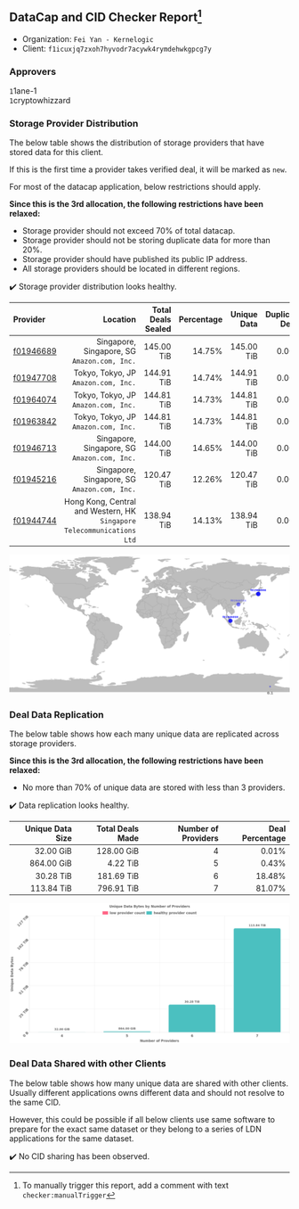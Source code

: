 ## DataCap and CID Checker Report[^1]
 - Organization: `Fei Yan - Kernelogic`
 - Client: `f1icuxjq7zxoh7hyvodr7acywk4rymdehwkgpcg7y`
### Approvers
`1`1ane-1<br/>`1`cryptowhizzard

### Storage Provider Distribution
The below table shows the distribution of storage providers that have stored data for this client.

If this is the first time a provider takes verified deal, it will be marked as `new`.

For most of the datacap application, below restrictions should apply.

**Since this is the 3rd allocation, the following restrictions have been relaxed:**
 - Storage provider should not exceed 70% of total datacap.
 - Storage provider should not be storing duplicate data for more than 20%.
 - Storage provider should have published its public IP address.
 - All storage providers should be located in different regions.

✔️ Storage provider distribution looks healthy.

| Provider                                              |                                                                  Location | Total Deals Sealed | Percentage | Unique Data | Duplicate Deals |
| :---------------------------------------------------- | ------------------------------------------------------------------------: | -----------------: | ---------: | ----------: | --------------: |
| [f01946689](https://filfox.info/en/address/f01946689) |                           Singapore, Singapore, SG<br/>`Amazon.com, Inc.` |         145.00 TiB |     14.75% |  145.00 TiB |           0.00% |
| [f01947708](https://filfox.info/en/address/f01947708) |                                   Tokyo, Tokyo, JP<br/>`Amazon.com, Inc.` |         144.91 TiB |     14.74% |  144.91 TiB |           0.00% |
| [f01964074](https://filfox.info/en/address/f01964074) |                                   Tokyo, Tokyo, JP<br/>`Amazon.com, Inc.` |         144.81 TiB |     14.73% |  144.81 TiB |           0.00% |
| [f01963842](https://filfox.info/en/address/f01963842) |                                   Tokyo, Tokyo, JP<br/>`Amazon.com, Inc.` |         144.81 TiB |     14.73% |  144.81 TiB |           0.00% |
| [f01946713](https://filfox.info/en/address/f01946713) |                           Singapore, Singapore, SG<br/>`Amazon.com, Inc.` |         144.00 TiB |     14.65% |  144.00 TiB |           0.00% |
| [f01945216](https://filfox.info/en/address/f01945216) |                           Singapore, Singapore, SG<br/>`Amazon.com, Inc.` |         120.47 TiB |     12.26% |  120.47 TiB |           0.00% |
| [f01944744](https://filfox.info/en/address/f01944744) | Hong Kong, Central and Western, HK<br/>`Singapore Telecommunications Ltd` |         138.94 TiB |     14.13% |  138.94 TiB |           0.00% |

![Provider Distribution](https://raw.githubusercontent.com/data-preservation-programs/filplus-checker-assets/main/filecoin-project/filecoin-plus-large-datasets/issues/1351/1671973584826.png)
### Deal Data Replication
The below table shows how each many unique data are replicated across storage providers.

**Since this is the 3rd allocation, the following restrictions have been relaxed:**
- No more than 70% of unique data are stored with less than 3 providers.

✔️ Data replication looks healthy.

| Unique Data Size | Total Deals Made | Number of Providers | Deal Percentage |
| ---------------: | ---------------: | ------------------: | --------------: |
|        32.00 GiB |       128.00 GiB |                   4 |           0.01% |
|       864.00 GiB |         4.22 TiB |                   5 |           0.43% |
|        30.28 TiB |       181.69 TiB |                   6 |          18.48% |
|       113.84 TiB |       796.91 TiB |                   7 |          81.07% |

![Replication Distribution](https://raw.githubusercontent.com/data-preservation-programs/filplus-checker-assets/main/filecoin-project/filecoin-plus-large-datasets/issues/1351/1671973591874.png)
### Deal Data Shared with other Clients
The below table shows how many unique data are shared with other clients.
Usually different applications owns different data and should not resolve to the same CID.

However, this could be possible if all below clients use same software to prepare for the exact same dataset or they belong to a series of LDN applications for the same dataset.

✔️ No CID sharing has been observed.

[^1]: To manually trigger this report, add a comment with text `checker:manualTrigger`
